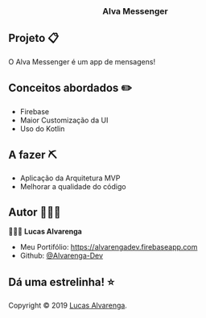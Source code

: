 <h3 align="center">Alva Messenger</h3>

## Projeto 📋

<p>O Alva Messenger é um app de mensagens!</p>

## Conceitos abordados ✏️

- Firebase 
- Maior Customização da UI
- Uso do Kotlin

## A fazer ⛏

- Aplicação da Arquitetura MVP
- Melhorar a qualidade do código

## Autor 🙋🏻‍♂️

💁🏻‍♂️ **Lucas Alvarenga**

* Meu Portifólio: https://alvarengadev.firebaseapp.com
* Github: [@Alvarenga-Dev](https://github.com/Alvarenga-Dev)

## Dá uma estrelinha! ⭐️

Copyright © 2019 [Lucas Alvarenga](https://github.com/Alvarenga-Dev). <br/>
